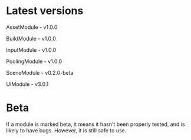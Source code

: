 # Latest versions

AssetModule - v1.0.0

BuildModule - v1.0.0

InputModule - v1.0.0

PoolingModule - v1.0.0

SceneModule - v0.2.0-beta

UIModule - v3.0.1

# Beta

If a module is marked beta, it means it hasn't been properly tested, and is likely to have bugs. However, it is still safe to use.
